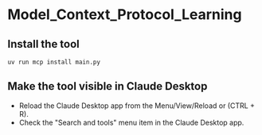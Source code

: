 # Model_Context_Protocol_Learning

## Install the tool
```
uv run mcp install main.py
```

## Make the tool visible in Claude Desktop
- Reload the Claude Desktop app from the Menu/View/Reload or (CTRL + R).
- Check the "Search and tools" menu item in the Claude Desktop app.